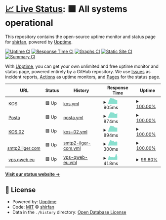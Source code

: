 # [📈 Live Status](https://shirfan.github.io/uptime2): <!--live status--> **🟩 All systems operational**

This repository contains the open-source uptime monitor and status page for [shirfan](https://shirfan.github.io/uptime2), powered by [Upptime](https://github.com/upptime/upptime).

[![Uptime CI](https://github.com/shirfan/uptime2/workflows/Uptime%20CI/badge.svg)](https://github.com/shirfan/uptime2/actions?query=workflow%3A%22Uptime+CI%22)
[![Response Time CI](https://github.com/shirfan/uptime2/workflows/Response%20Time%20CI/badge.svg)](https://github.com/shirfan/uptime2/actions?query=workflow%3A%22Response+Time+CI%22)
[![Graphs CI](https://github.com/shirfan/uptime2/workflows/Graphs%20CI/badge.svg)](https://github.com/shirfan/uptime2/actions?query=workflow%3A%22Graphs+CI%22)
[![Static Site CI](https://github.com/shirfan/uptime2/workflows/Static%20Site%20CI/badge.svg)](https://github.com/shirfan/uptime2/actions?query=workflow%3A%22Static+Site+CI%22)
[![Summary CI](https://github.com/shirfan/uptime2/workflows/Summary%20CI/badge.svg)](https://github.com/shirfan/uptime2/actions?query=workflow%3A%22Summary+CI%22)

With [Upptime](https://upptime.js.org), you can get your own unlimited and free uptime monitor and status page, powered entirely by a GitHub repository. We use [Issues](https://github.com/shirfan/uptime2/issues) as incident reports, [Actions](https://github.com/shirfan/uptime2/actions) as uptime monitors, and [Pages](https://shirfan.github.io/uptime2) for the status page.

<!--start: status pages-->
<!-- This summary is generated by Upptime (https://github.com/upptime/upptime) -->
<!-- Do not edit this manually, your changes will be overwritten -->
<!-- prettier-ignore -->
| URL | Status | History | Response Time | Uptime |
| --- | ------ | ------- | ------------- | ------ |
| <img alt="" src="https://icons.duckduckgo.com/ip3/null.ico" height="13"> KOS | 🟩 Up | [kos.yml](https://github.com/shirfan/uptime2/commits/HEAD/history/kos.yml) | <details><summary><img alt="Response time graph" src="./graphs/kos/response-time-week.png" height="20"> 905ms</summary><br><a href="https://shirfan.github.io/uptime2/history/kos"><img alt="Response time 896" src="https://img.shields.io/endpoint?url=https%3A%2F%2Fraw.githubusercontent.com%2Fshirfan%2Fuptime2%2FHEAD%2Fapi%2Fkos%2Fresponse-time.json"></a><br><a href="https://shirfan.github.io/uptime2/history/kos"><img alt="24-hour response time 906" src="https://img.shields.io/endpoint?url=https%3A%2F%2Fraw.githubusercontent.com%2Fshirfan%2Fuptime2%2FHEAD%2Fapi%2Fkos%2Fresponse-time-day.json"></a><br><a href="https://shirfan.github.io/uptime2/history/kos"><img alt="7-day response time 905" src="https://img.shields.io/endpoint?url=https%3A%2F%2Fraw.githubusercontent.com%2Fshirfan%2Fuptime2%2FHEAD%2Fapi%2Fkos%2Fresponse-time-week.json"></a><br><a href="https://shirfan.github.io/uptime2/history/kos"><img alt="30-day response time 883" src="https://img.shields.io/endpoint?url=https%3A%2F%2Fraw.githubusercontent.com%2Fshirfan%2Fuptime2%2FHEAD%2Fapi%2Fkos%2Fresponse-time-month.json"></a><br><a href="https://shirfan.github.io/uptime2/history/kos"><img alt="1-year response time 896" src="https://img.shields.io/endpoint?url=https%3A%2F%2Fraw.githubusercontent.com%2Fshirfan%2Fuptime2%2FHEAD%2Fapi%2Fkos%2Fresponse-time-year.json"></a></details> | <details><summary><a href="https://shirfan.github.io/uptime2/history/kos">100.00%</a></summary><a href="https://shirfan.github.io/uptime2/history/kos"><img alt="All-time uptime 100.00%" src="https://img.shields.io/endpoint?url=https%3A%2F%2Fraw.githubusercontent.com%2Fshirfan%2Fuptime2%2FHEAD%2Fapi%2Fkos%2Fuptime.json"></a><br><a href="https://shirfan.github.io/uptime2/history/kos"><img alt="24-hour uptime 100.00%" src="https://img.shields.io/endpoint?url=https%3A%2F%2Fraw.githubusercontent.com%2Fshirfan%2Fuptime2%2FHEAD%2Fapi%2Fkos%2Fuptime-day.json"></a><br><a href="https://shirfan.github.io/uptime2/history/kos"><img alt="7-day uptime 100.00%" src="https://img.shields.io/endpoint?url=https%3A%2F%2Fraw.githubusercontent.com%2Fshirfan%2Fuptime2%2FHEAD%2Fapi%2Fkos%2Fuptime-week.json"></a><br><a href="https://shirfan.github.io/uptime2/history/kos"><img alt="30-day uptime 100.00%" src="https://img.shields.io/endpoint?url=https%3A%2F%2Fraw.githubusercontent.com%2Fshirfan%2Fuptime2%2FHEAD%2Fapi%2Fkos%2Fuptime-month.json"></a><br><a href="https://shirfan.github.io/uptime2/history/kos"><img alt="1-year uptime 100.00%" src="https://img.shields.io/endpoint?url=https%3A%2F%2Fraw.githubusercontent.com%2Fshirfan%2Fuptime2%2FHEAD%2Fapi%2Fkos%2Fuptime-year.json"></a></details>
| <img alt="" src="https://icons.duckduckgo.com/ip3/posta.ilger.com.ico" height="13"> [Posta](https://posta.ilger.com) | 🟩 Up | [posta.yml](https://github.com/shirfan/uptime2/commits/HEAD/history/posta.yml) | <details><summary><img alt="Response time graph" src="./graphs/posta/response-time-week.png" height="20"> 874ms</summary><br><a href="https://shirfan.github.io/uptime2/history/posta"><img alt="Response time 825" src="https://img.shields.io/endpoint?url=https%3A%2F%2Fraw.githubusercontent.com%2Fshirfan%2Fuptime2%2FHEAD%2Fapi%2Fposta%2Fresponse-time.json"></a><br><a href="https://shirfan.github.io/uptime2/history/posta"><img alt="24-hour response time 709" src="https://img.shields.io/endpoint?url=https%3A%2F%2Fraw.githubusercontent.com%2Fshirfan%2Fuptime2%2FHEAD%2Fapi%2Fposta%2Fresponse-time-day.json"></a><br><a href="https://shirfan.github.io/uptime2/history/posta"><img alt="7-day response time 874" src="https://img.shields.io/endpoint?url=https%3A%2F%2Fraw.githubusercontent.com%2Fshirfan%2Fuptime2%2FHEAD%2Fapi%2Fposta%2Fresponse-time-week.json"></a><br><a href="https://shirfan.github.io/uptime2/history/posta"><img alt="30-day response time 819" src="https://img.shields.io/endpoint?url=https%3A%2F%2Fraw.githubusercontent.com%2Fshirfan%2Fuptime2%2FHEAD%2Fapi%2Fposta%2Fresponse-time-month.json"></a><br><a href="https://shirfan.github.io/uptime2/history/posta"><img alt="1-year response time 825" src="https://img.shields.io/endpoint?url=https%3A%2F%2Fraw.githubusercontent.com%2Fshirfan%2Fuptime2%2FHEAD%2Fapi%2Fposta%2Fresponse-time-year.json"></a></details> | <details><summary><a href="https://shirfan.github.io/uptime2/history/posta">100.00%</a></summary><a href="https://shirfan.github.io/uptime2/history/posta"><img alt="All-time uptime 99.94%" src="https://img.shields.io/endpoint?url=https%3A%2F%2Fraw.githubusercontent.com%2Fshirfan%2Fuptime2%2FHEAD%2Fapi%2Fposta%2Fuptime.json"></a><br><a href="https://shirfan.github.io/uptime2/history/posta"><img alt="24-hour uptime 100.00%" src="https://img.shields.io/endpoint?url=https%3A%2F%2Fraw.githubusercontent.com%2Fshirfan%2Fuptime2%2FHEAD%2Fapi%2Fposta%2Fuptime-day.json"></a><br><a href="https://shirfan.github.io/uptime2/history/posta"><img alt="7-day uptime 100.00%" src="https://img.shields.io/endpoint?url=https%3A%2F%2Fraw.githubusercontent.com%2Fshirfan%2Fuptime2%2FHEAD%2Fapi%2Fposta%2Fuptime-week.json"></a><br><a href="https://shirfan.github.io/uptime2/history/posta"><img alt="30-day uptime 99.74%" src="https://img.shields.io/endpoint?url=https%3A%2F%2Fraw.githubusercontent.com%2Fshirfan%2Fuptime2%2FHEAD%2Fapi%2Fposta%2Fuptime-month.json"></a><br><a href="https://shirfan.github.io/uptime2/history/posta"><img alt="1-year uptime 99.94%" src="https://img.shields.io/endpoint?url=https%3A%2F%2Fraw.githubusercontent.com%2Fshirfan%2Fuptime2%2FHEAD%2Fapi%2Fposta%2Fuptime-year.json"></a></details>
| <img alt="" src="https://icons.duckduckgo.com/ip3/kos02.ilger.com.ico" height="13"> [KOS 02](https://kos02.ilger.com) | 🟩 Up | [kos-02.yml](https://github.com/shirfan/uptime2/commits/HEAD/history/kos-02.yml) | <details><summary><img alt="Response time graph" src="./graphs/kos-02/response-time-week.png" height="20"> 894ms</summary><br><a href="https://shirfan.github.io/uptime2/history/kos-02"><img alt="Response time 887" src="https://img.shields.io/endpoint?url=https%3A%2F%2Fraw.githubusercontent.com%2Fshirfan%2Fuptime2%2FHEAD%2Fapi%2Fkos-02%2Fresponse-time.json"></a><br><a href="https://shirfan.github.io/uptime2/history/kos-02"><img alt="24-hour response time 681" src="https://img.shields.io/endpoint?url=https%3A%2F%2Fraw.githubusercontent.com%2Fshirfan%2Fuptime2%2FHEAD%2Fapi%2Fkos-02%2Fresponse-time-day.json"></a><br><a href="https://shirfan.github.io/uptime2/history/kos-02"><img alt="7-day response time 894" src="https://img.shields.io/endpoint?url=https%3A%2F%2Fraw.githubusercontent.com%2Fshirfan%2Fuptime2%2FHEAD%2Fapi%2Fkos-02%2Fresponse-time-week.json"></a><br><a href="https://shirfan.github.io/uptime2/history/kos-02"><img alt="30-day response time 864" src="https://img.shields.io/endpoint?url=https%3A%2F%2Fraw.githubusercontent.com%2Fshirfan%2Fuptime2%2FHEAD%2Fapi%2Fkos-02%2Fresponse-time-month.json"></a><br><a href="https://shirfan.github.io/uptime2/history/kos-02"><img alt="1-year response time 887" src="https://img.shields.io/endpoint?url=https%3A%2F%2Fraw.githubusercontent.com%2Fshirfan%2Fuptime2%2FHEAD%2Fapi%2Fkos-02%2Fresponse-time-year.json"></a></details> | <details><summary><a href="https://shirfan.github.io/uptime2/history/kos-02">100.00%</a></summary><a href="https://shirfan.github.io/uptime2/history/kos-02"><img alt="All-time uptime 99.99%" src="https://img.shields.io/endpoint?url=https%3A%2F%2Fraw.githubusercontent.com%2Fshirfan%2Fuptime2%2FHEAD%2Fapi%2Fkos-02%2Fuptime.json"></a><br><a href="https://shirfan.github.io/uptime2/history/kos-02"><img alt="24-hour uptime 100.00%" src="https://img.shields.io/endpoint?url=https%3A%2F%2Fraw.githubusercontent.com%2Fshirfan%2Fuptime2%2FHEAD%2Fapi%2Fkos-02%2Fuptime-day.json"></a><br><a href="https://shirfan.github.io/uptime2/history/kos-02"><img alt="7-day uptime 100.00%" src="https://img.shields.io/endpoint?url=https%3A%2F%2Fraw.githubusercontent.com%2Fshirfan%2Fuptime2%2FHEAD%2Fapi%2Fkos-02%2Fuptime-week.json"></a><br><a href="https://shirfan.github.io/uptime2/history/kos-02"><img alt="30-day uptime 100.00%" src="https://img.shields.io/endpoint?url=https%3A%2F%2Fraw.githubusercontent.com%2Fshirfan%2Fuptime2%2FHEAD%2Fapi%2Fkos-02%2Fuptime-month.json"></a><br><a href="https://shirfan.github.io/uptime2/history/kos-02"><img alt="1-year uptime 99.99%" src="https://img.shields.io/endpoint?url=https%3A%2F%2Fraw.githubusercontent.com%2Fshirfan%2Fuptime2%2FHEAD%2Fapi%2Fkos-02%2Fuptime-year.json"></a></details>
| <img alt="" src="https://icons.duckduckgo.com/ip3/null.ico" height="13"> [smtp2.ilger.com](smtp2.ilger.it) | 🟩 Up | [smtp2-ilger-com.yml](https://github.com/shirfan/uptime2/commits/HEAD/history/smtp2-ilger-com.yml) | <details><summary><img alt="Response time graph" src="./graphs/smtp2-ilger-com/response-time-week.png" height="20"> 300ms</summary><br><a href="https://shirfan.github.io/uptime2/history/smtp2-ilger-com"><img alt="Response time 294" src="https://img.shields.io/endpoint?url=https%3A%2F%2Fraw.githubusercontent.com%2Fshirfan%2Fuptime2%2FHEAD%2Fapi%2Fsmtp2-ilger-com%2Fresponse-time.json"></a><br><a href="https://shirfan.github.io/uptime2/history/smtp2-ilger-com"><img alt="24-hour response time 252" src="https://img.shields.io/endpoint?url=https%3A%2F%2Fraw.githubusercontent.com%2Fshirfan%2Fuptime2%2FHEAD%2Fapi%2Fsmtp2-ilger-com%2Fresponse-time-day.json"></a><br><a href="https://shirfan.github.io/uptime2/history/smtp2-ilger-com"><img alt="7-day response time 300" src="https://img.shields.io/endpoint?url=https%3A%2F%2Fraw.githubusercontent.com%2Fshirfan%2Fuptime2%2FHEAD%2Fapi%2Fsmtp2-ilger-com%2Fresponse-time-week.json"></a><br><a href="https://shirfan.github.io/uptime2/history/smtp2-ilger-com"><img alt="30-day response time 298" src="https://img.shields.io/endpoint?url=https%3A%2F%2Fraw.githubusercontent.com%2Fshirfan%2Fuptime2%2FHEAD%2Fapi%2Fsmtp2-ilger-com%2Fresponse-time-month.json"></a><br><a href="https://shirfan.github.io/uptime2/history/smtp2-ilger-com"><img alt="1-year response time 294" src="https://img.shields.io/endpoint?url=https%3A%2F%2Fraw.githubusercontent.com%2Fshirfan%2Fuptime2%2FHEAD%2Fapi%2Fsmtp2-ilger-com%2Fresponse-time-year.json"></a></details> | <details><summary><a href="https://shirfan.github.io/uptime2/history/smtp2-ilger-com">100.00%</a></summary><a href="https://shirfan.github.io/uptime2/history/smtp2-ilger-com"><img alt="All-time uptime 100.00%" src="https://img.shields.io/endpoint?url=https%3A%2F%2Fraw.githubusercontent.com%2Fshirfan%2Fuptime2%2FHEAD%2Fapi%2Fsmtp2-ilger-com%2Fuptime.json"></a><br><a href="https://shirfan.github.io/uptime2/history/smtp2-ilger-com"><img alt="24-hour uptime 100.00%" src="https://img.shields.io/endpoint?url=https%3A%2F%2Fraw.githubusercontent.com%2Fshirfan%2Fuptime2%2FHEAD%2Fapi%2Fsmtp2-ilger-com%2Fuptime-day.json"></a><br><a href="https://shirfan.github.io/uptime2/history/smtp2-ilger-com"><img alt="7-day uptime 100.00%" src="https://img.shields.io/endpoint?url=https%3A%2F%2Fraw.githubusercontent.com%2Fshirfan%2Fuptime2%2FHEAD%2Fapi%2Fsmtp2-ilger-com%2Fuptime-week.json"></a><br><a href="https://shirfan.github.io/uptime2/history/smtp2-ilger-com"><img alt="30-day uptime 100.00%" src="https://img.shields.io/endpoint?url=https%3A%2F%2Fraw.githubusercontent.com%2Fshirfan%2Fuptime2%2FHEAD%2Fapi%2Fsmtp2-ilger-com%2Fuptime-month.json"></a><br><a href="https://shirfan.github.io/uptime2/history/smtp2-ilger-com"><img alt="1-year uptime 100.00%" src="https://img.shields.io/endpoint?url=https%3A%2F%2Fraw.githubusercontent.com%2Fshirfan%2Fuptime2%2FHEAD%2Fapi%2Fsmtp2-ilger-com%2Fuptime-year.json"></a></details>
| <img alt="" src="https://icons.duckduckgo.com/ip3/null.ico" height="13"> [vps.qweb.eu](vps.qweb.eu) | 🟩 Up | [vps-qweb-eu.yml](https://github.com/shirfan/uptime2/commits/HEAD/history/vps-qweb-eu.yml) | <details><summary><img alt="Response time graph" src="./graphs/vps-qweb-eu/response-time-week.png" height="20"> 418ms</summary><br><a href="https://shirfan.github.io/uptime2/history/vps-qweb-eu"><img alt="Response time 342" src="https://img.shields.io/endpoint?url=https%3A%2F%2Fraw.githubusercontent.com%2Fshirfan%2Fuptime2%2FHEAD%2Fapi%2Fvps-qweb-eu%2Fresponse-time.json"></a><br><a href="https://shirfan.github.io/uptime2/history/vps-qweb-eu"><img alt="24-hour response time 591" src="https://img.shields.io/endpoint?url=https%3A%2F%2Fraw.githubusercontent.com%2Fshirfan%2Fuptime2%2FHEAD%2Fapi%2Fvps-qweb-eu%2Fresponse-time-day.json"></a><br><a href="https://shirfan.github.io/uptime2/history/vps-qweb-eu"><img alt="7-day response time 418" src="https://img.shields.io/endpoint?url=https%3A%2F%2Fraw.githubusercontent.com%2Fshirfan%2Fuptime2%2FHEAD%2Fapi%2Fvps-qweb-eu%2Fresponse-time-week.json"></a><br><a href="https://shirfan.github.io/uptime2/history/vps-qweb-eu"><img alt="30-day response time 432" src="https://img.shields.io/endpoint?url=https%3A%2F%2Fraw.githubusercontent.com%2Fshirfan%2Fuptime2%2FHEAD%2Fapi%2Fvps-qweb-eu%2Fresponse-time-month.json"></a><br><a href="https://shirfan.github.io/uptime2/history/vps-qweb-eu"><img alt="1-year response time 342" src="https://img.shields.io/endpoint?url=https%3A%2F%2Fraw.githubusercontent.com%2Fshirfan%2Fuptime2%2FHEAD%2Fapi%2Fvps-qweb-eu%2Fresponse-time-year.json"></a></details> | <details><summary><a href="https://shirfan.github.io/uptime2/history/vps-qweb-eu">99.80%</a></summary><a href="https://shirfan.github.io/uptime2/history/vps-qweb-eu"><img alt="All-time uptime 99.99%" src="https://img.shields.io/endpoint?url=https%3A%2F%2Fraw.githubusercontent.com%2Fshirfan%2Fuptime2%2FHEAD%2Fapi%2Fvps-qweb-eu%2Fuptime.json"></a><br><a href="https://shirfan.github.io/uptime2/history/vps-qweb-eu"><img alt="24-hour uptime 100.00%" src="https://img.shields.io/endpoint?url=https%3A%2F%2Fraw.githubusercontent.com%2Fshirfan%2Fuptime2%2FHEAD%2Fapi%2Fvps-qweb-eu%2Fuptime-day.json"></a><br><a href="https://shirfan.github.io/uptime2/history/vps-qweb-eu"><img alt="7-day uptime 99.80%" src="https://img.shields.io/endpoint?url=https%3A%2F%2Fraw.githubusercontent.com%2Fshirfan%2Fuptime2%2FHEAD%2Fapi%2Fvps-qweb-eu%2Fuptime-week.json"></a><br><a href="https://shirfan.github.io/uptime2/history/vps-qweb-eu"><img alt="30-day uptime 99.95%" src="https://img.shields.io/endpoint?url=https%3A%2F%2Fraw.githubusercontent.com%2Fshirfan%2Fuptime2%2FHEAD%2Fapi%2Fvps-qweb-eu%2Fuptime-month.json"></a><br><a href="https://shirfan.github.io/uptime2/history/vps-qweb-eu"><img alt="1-year uptime 99.99%" src="https://img.shields.io/endpoint?url=https%3A%2F%2Fraw.githubusercontent.com%2Fshirfan%2Fuptime2%2FHEAD%2Fapi%2Fvps-qweb-eu%2Fuptime-year.json"></a></details>

<!--end: status pages-->

[**Visit our status website →**](https://shirfan.github.io/uptime2)

## 📄 License

- Powered by: [Upptime](https://github.com/upptime/upptime)
- Code: [MIT](./LICENSE) © [shirfan](https://shirfan.github.io/uptime2)
- Data in the `./history` directory: [Open Database License](https://opendatacommons.org/licenses/odbl/1-0/)
